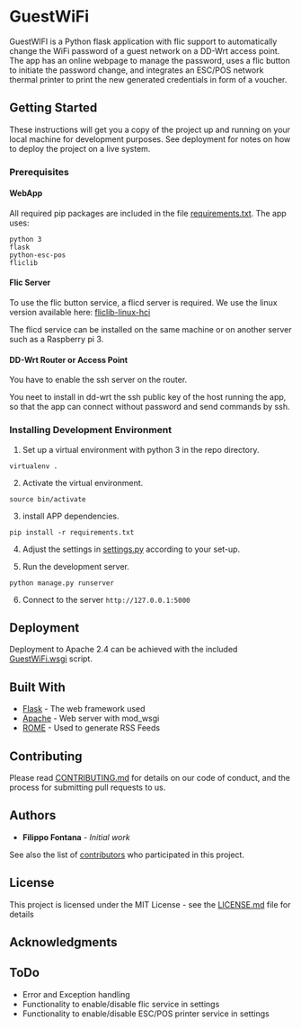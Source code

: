 # GuestWiFi

GuestWIFI is a Python flask application with flic support to automatically change the WiFi password of a guest network on a DD-Wrt access point. The app has an online webpage to manage the password, uses a flic button to initiate the password change, and integrates an ESC/POS network thermal printer to print the new generated credentials in form of a voucher.

## Getting Started
These instructions will get you a copy of the project up and running on your local machine for development purposes. See deployment for notes on how to deploy the project on a live system.

### Prerequisites

#### WebApp
All required pip packages are included in the file [requirements.txt](requirements.txt). The app uses:

```
python 3
flask
python-esc-pos
fliclib
```

#### Flic Server
To use the flic button service, a flicd server is required. We use the linux version available here: [fliclib-linux-hci](https://github.com/50ButtonsEach/fliclib-linux-hci)

The flicd service can be installed on the same machine or on another server such as a Raspberry pi 3.

#### DD-Wrt Router or Access Point
You have to enable the ssh server on the router.

You neet to install in dd-wrt the ssh public key of the host running the app, so that the app can connect without password and send commands by ssh.

### Installing Development Environment
1. Set up a virtual environment with python 3 in the repo directory.
```
virtualenv .
```

2. Activate the virtual environment.
```
source bin/activate
```

3. install APP dependencies.
```
pip install -r requirements.txt
```

4. Adjust the settings in [settings.py](settings.py) according to your set-up.

5. Run the development server.
```
python manage.py runserver
```

6. Connect to the server `http://127.0.0.1:5000`

## Deployment
Deployment to Apache 2.4 can be achieved with the included [GuestWiFi.wsgi](GuestWiFi.wsgi) script.

## Built With

* [Flask](http://flask.pocoo.org) - The web framework used
* [Apache](https://httpd.apache.org) - Web server with mod_wsgi
* [ROME](https://rometools.github.io/rome/) - Used to generate RSS Feeds

## Contributing

Please read [CONTRIBUTING.md](https://gist.github.com/PurpleBooth/b24679402957c63ec426) for details on our code of conduct, and the process for submitting pull requests to us.

## Authors

* **Filippo Fontana** - *Initial work*

See also the list of [contributors](https://github.com/your/project/contributors) who participated in this project.

## License

This project is licensed under the MIT License - see the [LICENSE.md](LICENSE.md) file for details

## Acknowledgments

## ToDo
- Error and Exception handling
- Functionality to enable/disable flic service in settings
- Functionality to enable/disable ESC/POS printer service in settings
